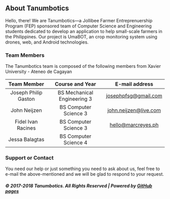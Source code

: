 ## About Tanumbotics

Hello, there! We are Tanumbotics&mdash;a Jollibee Farmer Entreprenuership Program (FEP) sponsored team of Computer Science and Engineering students dedicated to develop an application to help small-scale farmers in the Philippines. Our project is UmaBOT, an crop monitoring system using drones, web, and Android technologies. 

### Team Members

The Tanumbotics team is composed of the following members from Xavier University - Ateneo de Cagayan

| Team Member | Course and Year | E-mail address |
| :----------:| :--------------:| :-------------:|
| Joseph Philip Gaston | BS Mechanical Engineering 3 | josephpfsg@gmail.com |
| John Neijzen | BS Computer Science 3 | john.neijzen@live.com |
| Fidel Ivan Racines | BS Computer Science 3 | hello@marcreyes.ph |
| Jessa Balagtas | BS Computer Science 4 | |

### Support or Contact

You need our help or just something you need to ask about us, feel free to e-mail the above-mentioned and we will be glad to respond to your request.

##### &copy; 2017-2018 Tanumbotics. All Rights Reserved | Powered by [GitHub pages](https://pages.github.com)
